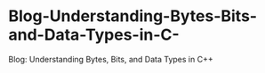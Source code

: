 # Blog-Understanding-Bytes-Bits-and-Data-Types-in-C-
Blog: Understanding Bytes, Bits, and Data Types in C++
